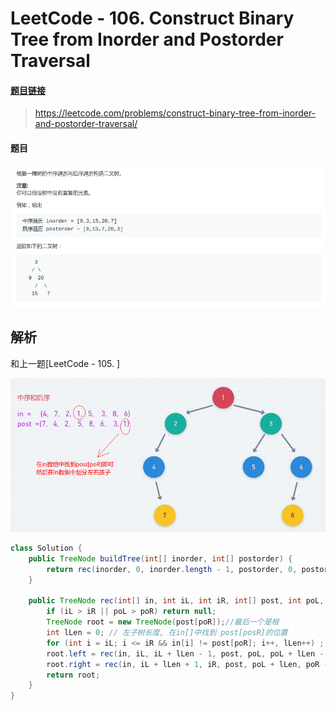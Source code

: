 # LeetCode - 106. Construct Binary Tree from Inorder and Postorder Traversal

#### [题目链接](https://leetcode.com/problems/construct-binary-tree-from-inorder-and-postorder-traversal/)

> https://leetcode.com/problems/construct-binary-tree-from-inorder-and-postorder-traversal/

#### 题目

![1554711156778](assets/1554711156778.png)

## 解析

和上一题[LeetCode - 105. ]

![1554711504651](assets/1554711504651.png)



```java
class Solution {
    public TreeNode buildTree(int[] inorder, int[] postorder) {
        return rec(inorder, 0, inorder.length - 1, postorder, 0, postorder.length - 1);
    }

    public TreeNode rec(int[] in, int iL, int iR, int[] post, int poL, int poR) {
        if (iL > iR || poL > poR) return null;
        TreeNode root = new TreeNode(post[poR]);//最后一个是根
        int lLen = 0; // 左子树长度, 在in[]中找到 post[posR]的位置
        for (int i = iL; i <= iR && in[i] != post[poR]; i++, lLen++) ;
        root.left = rec(in, iL, iL + lLen - 1, post, poL, poL + lLen - 1);
        root.right = rec(in, iL + lLen + 1, iR, post, poL + lLen, poR - 1);
        return root;
    }
}
```

